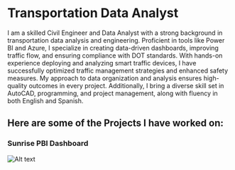 # Transportation Data Analyst

I am a skilled Civil Engineer and Data Analyst with a strong background in transportation data analysis and engineering. Proficient in tools like Power BI and Azure, I specialize in creating data-driven dashboards, improving traffic flow, and ensuring compliance with DOT standards. With hands-on experience deploying and analyzing smart traffic devices, I have successfully optimized traffic management strategies and enhanced safety measures. My approach to data organization and analysis ensures high-quality outcomes in every project. Additionally, I bring a diverse skill set in AutoCAD, programming, and project management, along with fluency in both English and Spanish.

## Here are some of the Projects I have worked on:

### Sunrise PBI Dashboard
![Alt text](https://ryu-li98.github.io/assets/Projects/Sunrise/Sunrise_Homepage.png)
